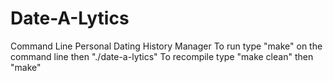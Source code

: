 # Date-A-Lytics
Command Line Personal Dating History Manager
To run type "make" on the command line then "./date-a-lytics"
To recompile type "make clean" then "make" 
